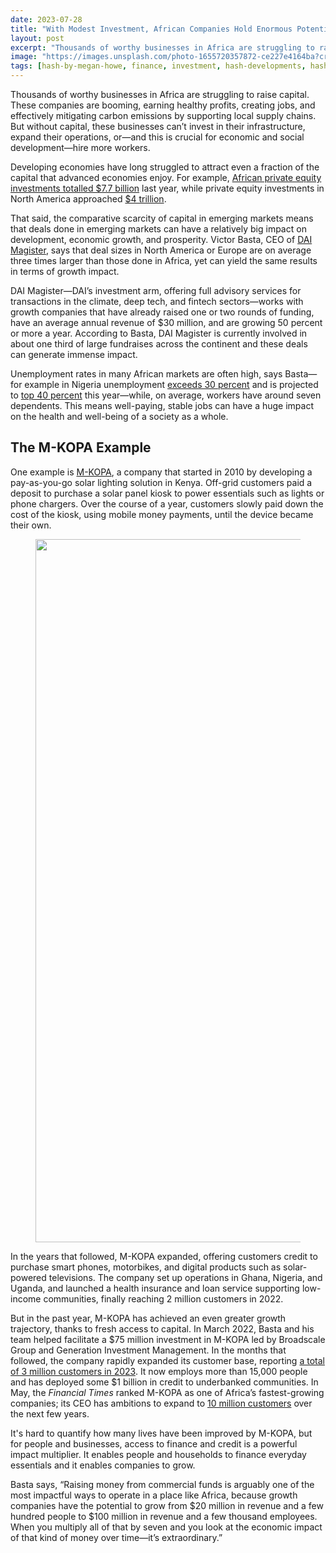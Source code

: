 ```yaml
---
date: 2023-07-28
title: "With Modest Investment, African Companies Hold Enormous Potential for Growth"
layout: post
excerpt: "Thousands of worthy businesses in Africa are struggling to raise capital. Developing economies have long struggled to attract even a fraction of the capital that advanced economies enjoy."
image: "https://images.unsplash.com/photo-1655720357872-ce227e4164ba?crop=entropy&cs=tinysrgb&fit=max&fm=jpg&ixid=M3wxMTc3M3wwfDF8c2VhcmNofDN8fGFmcmljYW4lMjBjZW98ZW58MHx8fHwxNjg2OTMxNTY3fDA&ixlib=rb-4.0.3&q=80&w=2000"
tags: [hash-by-megan-howe, finance, investment, hash-developments, hash-featured, capital]
---
```

<p>Thousands of worthy businesses in Africa are struggling to raise capital. These companies are booming, earning healthy profits, creating jobs, and effectively mitigating carbon emissions by supporting local supply chains. But without capital, these businesses can’t invest in their infrastructure, expand their operations, or—and this is crucial for economic and social development—hire more workers.</p><p>Developing economies have long struggled to attract even a fraction of the capital that advanced economies enjoy. For example, <a href="https://www.spglobal.com/marketintelligence/en/news-insights/latest-news-headlines/african-private-equity-activity-surges-to-5-year-high-in-2022-74187281?ref=pubs.ghost.io">African private equity investments totalled $7.7 billion</a> last year, while private equity investments in North America approached <a href="https://www.mckinsey.com/industries/private-equity-and-principal-investors/our-insights/mckinseys-private-markets-annual-review?ref=pubs.ghost.io#/">$4 trillion</a>.</p><p>That said, the comparative scarcity of capital in emerging markets means that deals done in emerging markets can have a relatively big impact on development, economic growth, and prosperity. <a>Victor Basta, CEO of </a><a href="https://www.daimagister.com/?ref=pubs.ghost.io">DAI Magister</a>, says that deal sizes in North America or Europe are on average three times larger than those done in Africa, yet can yield the same results in terms of growth impact.</p><p>DAI Magister—DAI’s investment arm, offering full advisory services for transactions in the climate, deep tech, and fintech sectors—works with growth companies that have already raised one or two rounds of funding, have an average annual revenue of $30 million, and are growing 50 percent or more a year. According to Basta, DAI Magister is currently involved in about one third of large fundraises across the continent and these deals can generate immense impact.</p><p>Unemployment rates in many African markets are often high, says Basta—for example in Nigeria unemployment <a href="https://www.nigerianstat.gov.ng/?ref=pubs.ghost.io">exceeds 30 percent</a> and is projected to <a href="https://assets.kpmg.com/content/dam/kpmg/xx/pdf/2023/03/kpmg-global-economic-outlook-h1-2023-report.pdf?ref=pubs.ghost.io">top 40 percent</a> this year—while, on average, workers have around seven dependents. This means well-paying, stable jobs can have a huge impact on the health and well-being of a society as a whole.</p><h2 id="the-m-kopa-example">The M-KOPA Example</h2><p>One example is <a href="https://m-kopa.com/?ref=pubs.ghost.io">M-KOPA</a>, a company that started in 2010 by developing a pay-as-you-go solar lighting solution in Kenya. Off-grid customers paid a deposit to purchase a solar panel kiosk to power essentials such as lights or phone chargers. Over the course of a year, customers slowly paid down the cost of the kiosk, using mobile money payments, until the device became their own.</p><figure class="kg-card kg-image-card"><img src="/assets/images/2023/06/Energy_Credit-Azuri-Technologies_Kids_electricity.jpg" class="kg-image" alt="" loading="lazy" width="1652" height="1125" srcset="/assets/images/size/w600/2023/06/Energy_Credit-Azuri-Technologies_Kids_electricity.jpg 600w, /assets/images/size/w1000/2023/06/Energy_Credit-Azuri-Technologies_Kids_electricity.jpg 1000w, /assets/images/size/w1600/2023/06/Energy_Credit-Azuri-Technologies_Kids_electricity.jpg 1600w, /assets/images/2023/06/Energy_Credit-Azuri-Technologies_Kids_electricity.jpg 1652w" sizes="(min-width: 720px) 720px"></figure><p>In the years that followed, M-KOPA expanded, offering customers credit to purchase smart phones, motorbikes, and digital products such as solar-powered televisions. The company set up operations in Ghana, Nigeria, and Uganda, and launched a health insurance and loan service supporting low-income communities, finally reaching 2 million customers in 2022.</p><p>But in the past year, M-KOPA has achieved an even greater growth trajectory, thanks to fresh access to capital. In March 2022, Basta and his team helped facilitate a $75 million investment in M-KOPA led by Broadscale Group and Generation Investment Management. In the months that followed, the company rapidly expanded its customer base, reporting <a href="https://m-kopa.com/about/?ref=pubs.ghost.io">a total of 3 million customers in 2023</a>. It now employs more than 15,000 people and has deployed some $1 billion in credit to underbanked communities. In May, the <em>Financial Times</em> ranked M-KOPA as one of Africa’s fastest-growing companies; its CEO has ambitions to expand to <a href="https://ventureburn.com/2022/03/broadscale-group-and-generation-investment-management-take-m-kopa-to-100m/?ref=pubs.ghost.io">10 million customers</a> over the next few years.</p><p>It's hard to quantify how many lives have been improved by M-KOPA, but for people and businesses, access to finance and credit is a powerful impact multiplier. It enables people and households to finance everyday essentials and it enables companies to grow.</p><p>Basta says, “Raising money from commercial funds is arguably one of the most impactful ways to operate in a place like Africa, because growth companies have the potential to grow from $20 million in revenue and a few hundred people to $100 million in revenue and a few thousand employees. When you multiply all of that by seven and you look at the economic impact of that kind of money over time—it’s extraordinary.”</p>
  